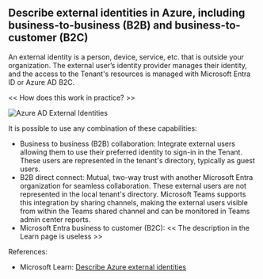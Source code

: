 ## Describe external identities in Azure, including business-to-business (B2B) and business-to-customer (B2C)

An external identity is a person, device, service, etc. that is outside your organization.  The external user’s identity provider manages their identity, and the access to the Tenant's resources is managed with Microsoft Entra ID or Azure AD B2C.

<< How does this work in practice? >>

![Azure AD External Identities](https://learn.microsoft.com/en-us/training/wwl-azure/describe-azure-identity-access-security/media/azure-active-directory-external-identities-5a892021.png)

It is possible to use any combination of these capabilities:

* Business to business (B2B) collaboration: Integrate external users allowing them to use their preferred identity to sign-in in the Tenant. These users are represented in the tenant's directory, typically as guest users.
* B2B direct connect: Mutual, two-way trust with another Microsoft Entra organization for seamless collaboration. These external users are not represented in the local tenant's directory. Microsoft Teams supports this integration by sharing channels, making the external users visible from within the Teams shared channel and can be monitored in Teams admin center reports.
* Microsoft Entra business to customer (B2C): << The description in the Learn page is useless >>


References:

* Microsoft Learn: [Describe Azure external identities](https://learn.microsoft.com/en-us/training/modules/describe-azure-identity-access-security/4-external-identities)
